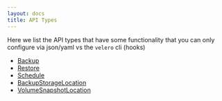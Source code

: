 ```yaml
---
layout: docs
title: API Types
---
```


Here we list the API types that have some functionality that you can only configure via json/yaml vs the `velero` cli
(hooks)

* [Backup][1]
* [Restore][2]
* [Schedule][3]
* [BackupStorageLocation][4]
* [VolumeSnapshotLocation][5]

[1]: backup.md
[2]: restore.md
[3]: schedule.md
[4]: backupstoragelocation.md
[5]: volumesnapshotlocation.md
